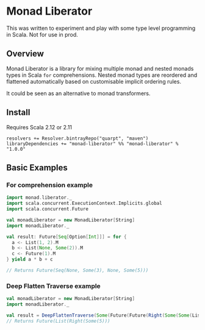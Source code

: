 # Monad Liberator

This was written to experiment and play with some type level programming in Scala. Not for use in prod.

## Overview

Monad Liberator is a library for mixing multiple monad and nested monads types in Scala `for` comprehensions.
Nested monad types are reordered and flattened automatically based on customisable implicit ordering rules.

It could be seen as an alternative to monad transformers.

## Install

Requires Scala 2.12 or 2.11

```sbtshell
resolvers += Resolver.bintrayRepo("quarpt", "maven")
libraryDependencies += "monad-liberator" %% "monad-liberator" % "1.0.0"
```

## Basic Examples

### For comprehension example

```scala
import monad.liberator._
import scala.concurrent.ExecutionContext.Implicits.global
import scala.concurrent.Future

val monadLiberator = new MonadLiberator[String]
import monadLiberator._

val result: Future[Seq[Option[Int]]] = for {
  a <- List(1, 2).M
  b <- List(None, Some(2)).M
  c <- Future(1).M
} yield a * b + c

// Returns Future(Seq(None, Some(3), None, Some(5)))
```

### Deep Flatten Traverse example

```scala
val monadLiberator = new MonadLiberator[String]
import monadLiberator._

val result = DeepFlattenTraverse(Some(Future(Future(Right(Some(Some(List(5))))))))
// Returns Future(List(Right(Some(5)))
```

